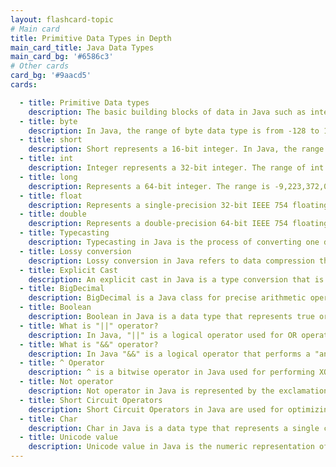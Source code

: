 ```yaml
---
layout: flashcard-topic
# Main card
title: Primitive Data Types in Depth
main_card_title: Java Data Types
main_card_bg: '#6586c3'
# Other cards
card_bg: '#9aacd5'
cards:

  - title: Primitive Data types 
    description: The basic building blocks of data in Java such as integers, booleans, and characters.
  - title: byte
    description: In Java, the range of byte data type is from -128 to 127. It is an 8-bit signed two's complement integer.
  - title: short
    description: Short represents a 16-bit integer. In Java, the range of a short data type is from -32,768 to 32,767 (inclusive).
  - title: int
    description: Integer represents a 32-bit integer. The range of int in Java is -2,147,483,648 to 2,147,483,647.
  - title: long
    description: Represents a 64-bit integer. The range is -9,223,372,036,854,775,808 to 9,223,372,036,854,775,807.
  - title: float
    description: Represents a single-precision 32-bit IEEE 754 floating-point number. The range is approximately 3.4E-38 to 3.4E+38.
  - title: double
    description: Represents a double-precision 64-bit IEEE 754 floating-point number. The range is approximately 4.9e-324 to 1.8e+308.
  - title: Typecasting
    description: Typecasting in Java is the process of converting one data type into another.
  - title: Lossy conversion
    description: Lossy conversion in Java refers to data compression that results in loss of information.
  - title: Explicit Cast
    description: An explicit cast in Java is a type conversion that is explicitly declared by the programmer.
  - title: BigDecimal
    description: BigDecimal is a Java class for precise arithmetic operations on very large or very small numbers.
  - title: Boolean
    description: Boolean in Java is a data type that represents true or false values.
  - title: What is "||" operator?
    description: In Java, "||" is a logical operator used for OR operations.
  - title: What is "&&" operator?
    description: In Java "&&" is a logical operator that performs a "and" operation between two boolean values.
  - title: ^ Operator
    description: ^ is a bitwise operator in Java used for performing XOR operations.
  - title: Not operator
    description: Not operator in Java is represented by the exclamation mark (!) and is used to negate a boolean value.
  - title: Short Circuit Operators
    description: Short Circuit Operators in Java are used for optimizing logical expressions and improving program efficiency.
  - title: Char
    description: Char in Java is a data type that represents a single character.
  - title: Unicode value
    description: Unicode value in Java is the numeric representation of a character.
---
```

